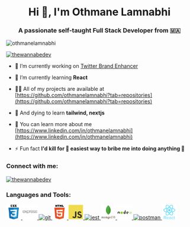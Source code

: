 <h1 align="center">Hi 👋, I'm Othmane Lamnabhi</h1>
<h3 align="center">A passionate self-taught Full Stack Developer from 🇲🇦</h3>

<p align="left"> <img src="https://komarev.com/ghpvc/?username=othmanelamnabhi&label=Profile%20views&color=0e75b6&style=flat" alt="othmanelamnabhi" /> </p>

<p align="left"> <a href="https://twitter.com/thewannabedev" target="blank"><img src="https://img.shields.io/twitter/follow/thewannabedev?logo=twitter&style=for-the-badge" alt="thewannabedev" /></a> </p>

- 🔭 I’m currently working on [Twitter Brand Enhancer](https://github.com/othmanelamnabhi/twitter-brand-enhancer)

- 🌱 I’m currently learning **React**

- 👨‍💻 All of my projects are available at [https://github.com/othmanelamnabhi?tab=repositories](https://github.com/othmanelamnabhi?tab=repositories)

- 💬 And dying to learn **tailwind, nextjs**

- 📄 You can learn more about me [https://www.linkedin.com/in/othmanelamnabhi](https://www.linkedin.com/in/othmanelamnabhi)

- ⚡ Fun fact **I'd kill for 🍣 easiest way to bribe me into doing anything 🤤**

<h3 align="left">Connect with me:</h3>
<p align="left">
<a href="https://twitter.com/thewannabedev" target="blank"><img align="center" src="https://raw.githubusercontent.com/rahuldkjain/github-profile-readme-generator/master/src/images/icons/Social/twitter.svg" alt="thewannabedev" height="30" width="40" /></a>
</p>

<h3 align="left">Languages and Tools:</h3>
<p align="left"> <a href="https://www.w3schools.com/css/" target="_blank" rel="noreferrer"> <img src="https://raw.githubusercontent.com/devicons/devicon/master/icons/css3/css3-original-wordmark.svg" alt="css3" width="40" height="40"/> </a> <a href="https://expressjs.com" target="_blank" rel="noreferrer"> <img src="https://raw.githubusercontent.com/devicons/devicon/master/icons/express/express-original-wordmark.svg" alt="express" width="40" height="40"/> </a> <a href="https://git-scm.com/" target="_blank" rel="noreferrer"> <img src="https://www.vectorlogo.zone/logos/git-scm/git-scm-icon.svg" alt="git" width="40" height="40"/> </a> <a href="https://www.w3.org/html/" target="_blank" rel="noreferrer"> <img src="https://raw.githubusercontent.com/devicons/devicon/master/icons/html5/html5-original-wordmark.svg" alt="html5" width="40" height="40"/> </a> <a href="https://developer.mozilla.org/en-US/docs/Web/JavaScript" target="_blank" rel="noreferrer"> <img src="https://raw.githubusercontent.com/devicons/devicon/master/icons/javascript/javascript-original.svg" alt="javascript" width="40" height="40"/> </a> <a href="https://jestjs.io" target="_blank" rel="noreferrer"> <img src="https://www.vectorlogo.zone/logos/jestjsio/jestjsio-icon.svg" alt="jest" width="40" height="40"/> </a> <a href="https://www.mongodb.com/" target="_blank" rel="noreferrer"> <img src="https://raw.githubusercontent.com/devicons/devicon/master/icons/mongodb/mongodb-original-wordmark.svg" alt="mongodb" width="40" height="40"/> </a> <a href="https://nodejs.org" target="_blank" rel="noreferrer"> <img src="https://raw.githubusercontent.com/devicons/devicon/master/icons/nodejs/nodejs-original-wordmark.svg" alt="nodejs" width="40" height="40"/> </a> <a href="https://postman.com" target="_blank" rel="noreferrer"> <img src="https://www.vectorlogo.zone/logos/getpostman/getpostman-icon.svg" alt="postman" width="40" height="40"/> </a> <a href="https://reactjs.org/" target="_blank" rel="noreferrer"> <img src="https://raw.githubusercontent.com/devicons/devicon/master/icons/react/react-original-wordmark.svg" alt="react" width="40" height="40"/> </a> </p>

